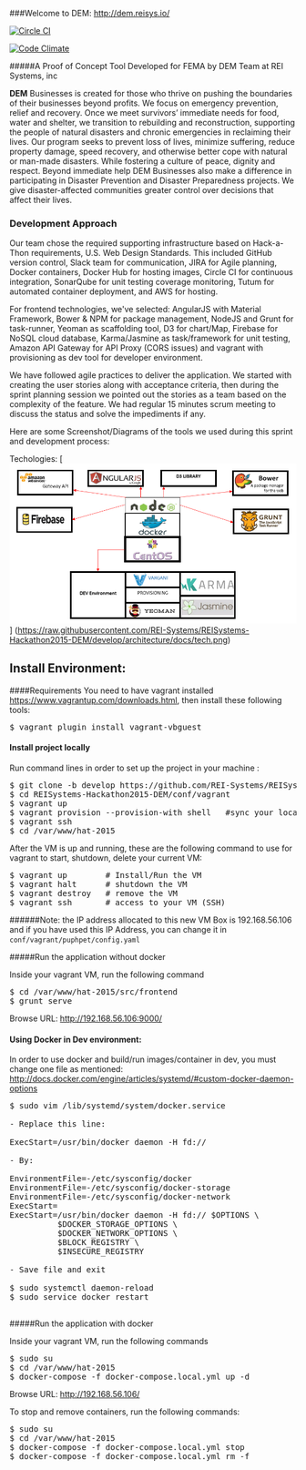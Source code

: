 ###Welcome to DEM: http://dem.reisys.io/

[![Circle CI](https://circleci.com/gh/REI-Systems/REISystems-Hackathon2015-DEM.svg?style=svg)](https://circleci.com/gh/REI-Systems/REISystems-Hackathon2015-DEM)

[![Code Climate](https://codeclimate.com/repos/5644bb351787d75306005704/badges/b5bd2cbc12d329bf318b/gpa.svg)](https://codeclimate.com/repos/5644bb351787d75306005704/feed)

#####A Proof of Concept Tool Developed for FEMA by DEM Team at REI Systems, inc

**DEM** Businesses is created for those who thrive on pushing the boundaries of their businesses beyond profits. We focus on emergency prevention, relief and recovery. Once we meet survivors’ immediate needs for food, water and shelter, we transition to rebuilding and reconstruction, supporting the people of natural disasters and chronic emergencies in reclaiming their lives. Our program seeks to prevent loss of lives, minimize suffering, reduce property damage, speed recovery, and otherwise better cope with natural or man-made disasters. While fostering a culture of peace, dignity and respect. Beyond immediate help DEM Businesses also make a difference in participating in Disaster Prevention and Disaster Preparedness projects. We give disaster-affected communities greater control over decisions that affect their lives.

### Development Approach

Our team chose the required supporting infrastructure based on Hack-a-Thon requirements, U.S. Web Design Standards. This included GitHub version control, Slack team for communication, JIRA for Agile planning, Docker containers, Docker Hub for hosting images, Circle CI for continuous integration, SonarQube for unit testing coverage monitoring, Tutum for automated container deployment, and AWS for hosting.

For frontend technologies, we've selected: AngularJS with Material Framework, Bower & NPM for package management, NodeJS and Grunt for task-runner, Yeoman as scaffolding tool, D3 for chart/Map, Firebase for NoSQL cloud database, Karma/Jasmine as task/framework for unit testing, Amazon API Gateway for API Proxy (CORS issues) and vagrant with provisioning as dev tool for developer environment.

We have followed agile practices to deliver the application. We started with creating the user stories along with acceptance criteria, then during the sprint planning session we pointed out the stories as a team based on the complexity of the feature. We had regular 15 minutes scrum meeting to discuss the status and solve the impediments if any.

Here are some Screenshot/Diagrams of the tools we used during this sprint and development process:

Techologies:
[![click to expand](https://raw.githubusercontent.com/REI-Systems/REISystems-Hackathon2015-DEM/develop/architecture/docs/tech.png)] (https://raw.githubusercontent.com/REI-Systems/REISystems-Hackathon2015-DEM/develop/architecture/docs/tech.png)

## Install Environment:
####Requirements
You need to have vagrant installed https://www.vagrantup.com/downloads.html, then install these following tools:

<pre>
$ vagrant plugin install vagrant-vbguest
</pre>

#### Install project locally
Run command lines in order to set up the project in your machine :

<pre>
$ git clone -b develop https://github.com/REI-Systems/REISystems-Hackathon2015-DEM.git
$ cd REISystems-Hackathon2015-DEM/conf/vagrant
$ vagrant up
$ vagrant provision --provision-with shell   #sync your local environment with updated dev dependencies
$ vagrant ssh
$ cd /var/www/hat-2015
</pre>

After the VM is up and running, these are the following command to use for vagrant to start, shutdown, delete your current VM:

<pre>
$ vagrant up        # Install/Run the VM
$ vagrant halt      # shutdown the VM
$ vagrant destroy   # remove the VM
$ vagrant ssh       # access to your VM (SSH)
</pre>

######Note: the IP address allocated to this new VM Box is 192.168.56.106 and if you have used this IP Address, you can change it in `conf/vagrant/puphpet/config.yaml`

#####Run the application without docker

Inside your vagrant VM, run the following command

<pre>
$ cd /var/www/hat-2015/src/frontend
$ grunt serve
</pre>

Browse URL: http://192.168.56.106:9000/

#### Using Docker in Dev environment:
In order to use docker and build/run images/container in dev, you must change one file as mentioned: http://docs.docker.com/engine/articles/systemd/#custom-docker-daemon-options

<pre>
$ sudo vim /lib/systemd/system/docker.service

- Replace this line:

ExecStart=/usr/bin/docker daemon -H fd://

- By:

EnvironmentFile=-/etc/sysconfig/docker
EnvironmentFile=-/etc/sysconfig/docker-storage
EnvironmentFile=-/etc/sysconfig/docker-network
ExecStart=
ExecStart=/usr/bin/docker daemon -H fd:// $OPTIONS \
          $DOCKER_STORAGE_OPTIONS \
          $DOCKER_NETWORK_OPTIONS \
          $BLOCK_REGISTRY \
          $INSECURE_REGISTRY

- Save file and exit

$ sudo systemctl daemon-reload
$ sudo service docker restart

</pre>


#####Run the application with docker

Inside your vagrant VM, run the following commands

<pre>
$ sudo su
$ cd /var/www/hat-2015
$ docker-compose -f docker-compose.local.yml up -d
</pre>

Browse URL: http://192.168.56.106/

To stop and remove containers, run the following commands:
<pre>
$ sudo su
$ cd /var/www/hat-2015
$ docker-compose -f docker-compose.local.yml stop
$ docker-compose -f docker-compose.local.yml rm -f
</pre>